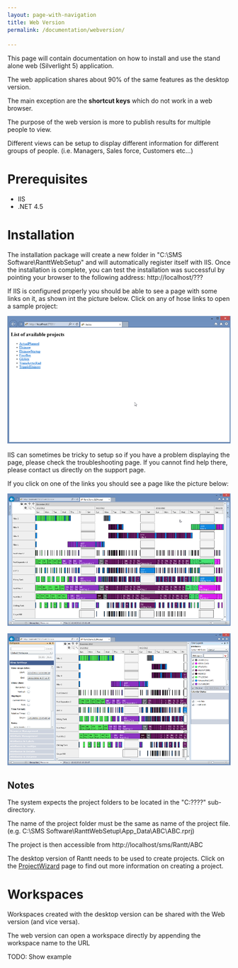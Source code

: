 ```yaml
---
layout: page-with-navigation
title: Web Version
permalink: /documentation/webversion/

---
```


This page will contain documentation on how to install and use the stand alone web (Silverlight 5) application.

The web application shares about 90% of the same features as the desktop version.

The main exception are the **shortcut keys** which do not work in a web browser.

The purpose of the web version is more to publish results for multiple people to view.

Different views can be setup to display different information for different groups of people. (i.e. Managers, Sales force, Customers etc...)

Prerequisites
==============

- IIS
- .NET 4.5

Installation
=============

The installation package will create a new folder in "C:\SMS Software\RanttWebSetup" and will automatically register itself with IIS.
Once the installation is complete, you can test the installation was successful by pointing your browser to the following address:  http://localhost/???

If IIS is configured properly you should be able to see a page with some links on it, as shown int the picture below. Click on any of hose links to open a sample project:

![Projects](img/webRantt0.png)

IIS can sometimes be tricky to setup so if you have a problem displaying the page, please check the troubleshooting page. If you cannot find help there, please contact us directly on the support page.

If you click on one of the links you should see a page like the picture below:

![Projects](img/webRantt.png)

![Projects](img/webRantt2.png)

Notes
------

The system expects the project folders to be located in the "C:\????" sub-directory.

The name of the project folder must be the same as name of the project file. (e.g. C:\SMS Software\RanttWebSetup\App_Data\ABC\ABC.rprj)

The project is then accessible from http://localhost/sms/Rantt/ABC

The desktop version of Rantt needs to be used to create projects. Click on the [ProjectWizard](http://www.resourcegantt.com/documentation/projectwizard/) page to find out more information on creating a project. 


Workspaces
==========

Workspaces created with the desktop version can be shared with the Web version (and vice versa).

The web version can open a workspace directly by appending the workspace name to the URL

TODO: Show example